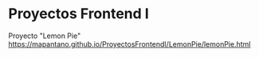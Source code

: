 # Proyectos Frontend I

Proyecto "Lemon Pie"
https://mapantano.github.io/ProyectosFrontendI/LemonPie/lemonPie.html
